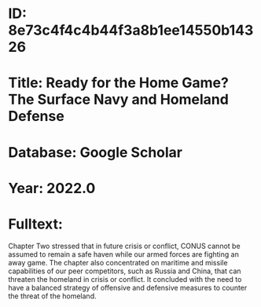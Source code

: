 # ID: 8e73c4f4c4b44f3a8b1ee14550b14326
# Title: Ready for the Home Game? The Surface Navy and Homeland Defense
# Database: Google Scholar
# Year: 2022.0
# Fulltext:
Chapter Two stressed that in future crisis or conflict, CONUS cannot be assumed to remain a safe haven while our armed forces are fighting an away game.
The chapter also concentrated on maritime and missile capabilities of our peer competitors, such as Russia and China, that can threaten the homeland in crisis or conflict.
It concluded with the need to have a balanced strategy of offensive and defensive measures to counter the threat of the homeland.